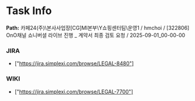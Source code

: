 # Task Info

**Path:** 카페24(주)\본사사업장\[CG]MI본부\Y쇼핑센터팀\운영1 / hmchoi / [322806] OnO채널 쇼니버셜 라이브 진행 _ 계약서 최종 검토 요청 / 2025-09-01_00-00-00

### JIRA
- ["https://jira.simplexi.com/browse/LEGAL-8480"]

### WIKI
- ["https://jira.simplexi.com/browse/LEGAL-7700"]

